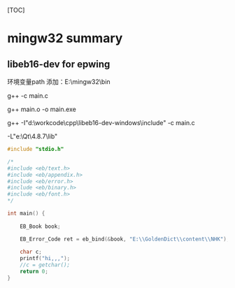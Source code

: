 [TOC]



# mingw32 summary



## libeb16-dev for epwing



环境变量path 添加：E:\mingw32\bin



g++ -c main.c

g++ main.o -o main.exe

g++ -I"d:\workcode\cpp\libeb16-dev-windows\include"  -c main.c

-L"e:\Qt\4.8.7\lib"



```c
#include "stdio.h"

/*
#include <eb/text.h>
#include <eb/appendix.h>
#include <eb/error.h>
#include <eb/binary.h>
#include <eb/font.h>
*/

int main() {
    
    EB_Book book;

	EB_Error_Code ret = eb_bind(&book, "E:\\GoldenDict\\content\\NHK");
    
	char c;
	printf("hi,,,");
	//c = getchar();
	return 0;
}
```









